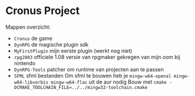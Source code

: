 # Cronus Project

Mappen overzicht:

- `Cronus` de game
- `DynRPG` de magische plugin sdk
- `MyFirstPlugin` mijn eerste plugin (werkt nog niet)
- `rpg2003` officiele 1.08 versie van rpgmaker gekregen van mijn oom bij nintendo
- `DynRPG-Tools` patcher om runtime van projecten aan te passen
- `SFML` sfml bestanden
  Om sfml te bouwen heb je `mingw-w64-openal mingw-w64-libvorbis mingw-w64-flac` uit de aur nodig
  Bouw met `cmake -DCMAKE_TOOLCHAIN_FILE=../../mingw32-toolchain.cmake`